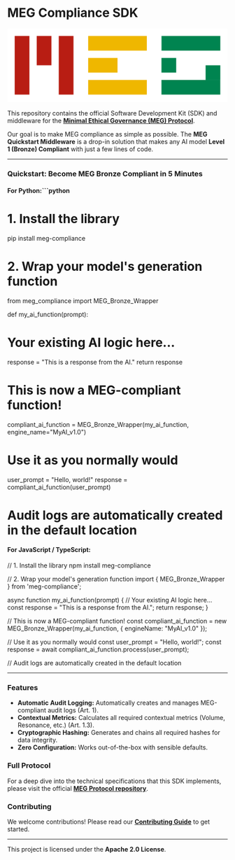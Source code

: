 # MEG Compliance SDK
![MEG Logo](https://github.com/meg-initiative/meg/blob/main/meg_logo.png)

This repository contains the official Software Development Kit (SDK) and middleware for the [**Minimal Ethical Governance (MEG) Protocol**](https://github.com/meg-initiative/meg).

Our goal is to make MEG compliance as simple as possible. The **MEG Quickstart Middleware** is a drop-in solution that makes any AI model **Level 1 (Bronze) Compliant** with just a few lines of code.

---

### Quickstart: Become MEG Bronze Compliant in 5 Minutes

#### For Python:```python
# 1. Install the library
pip install meg-compliance

# 2. Wrap your model's generation function
from meg_compliance import MEG_Bronze_Wrapper

def my_ai_function(prompt):
  # Your existing AI logic here...
  response = "This is a response from the AI."
  return response

# This is now a MEG-compliant function!
compliant_ai_function = MEG_Bronze_Wrapper(my_ai_function, engine_name="MyAI_v1.0")

# Use it as you normally would
user_prompt = "Hello, world!"
response = compliant_ai_function(user_prompt)

# Audit logs are automatically created in the default location


#### For JavaScript / TypeScript:

// 1. Install the library
npm install meg-compliance

// 2. Wrap your model's generation function
import { MEG_Bronze_Wrapper } from 'meg-compliance';

async function my_ai_function(prompt) {
  // Your existing AI logic here...
  const response = "This is a response from the AI.";
  return response;
}

// This is now a MEG-compliant function!
const compliant_ai_function = new MEG_Bronze_Wrapper(my_ai_function, { engineName: "MyAI_v1.0" });

// Use it as you normally would
const user_prompt = "Hello, world!";
const response = await compliant_ai_function.process(user_prompt);

// Audit logs are automatically created in the default location

---

### Features

*   **Automatic Audit Logging:** Automatically creates and manages MEG-compliant audit logs (Art. 1).
*   **Contextual Metrics:** Calculates all required contextual metrics (Volume, Resonance, etc.) (Art. 1.3).
*   **Cryptographic Hashing:** Generates and chains all required hashes for data integrity.
*   **Zero Configuration:** Works out-of-the-box with sensible defaults.

### Full Protocol

For a deep dive into the technical specifications that this SDK implements, please visit the official [**MEG Protocol repository**](https://github.com/meg-initiative/meg).

### Contributing

We welcome contributions! Please read our [**Contributing Guide**](./CONTRIBUTING.md) to get started.

---

This project is licensed under the **Apache 2.0 License**.
